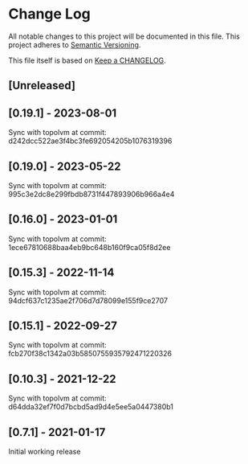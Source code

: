 # Change Log

All notable changes to this project will be documented in this file.
This project adheres to [Semantic Versioning](http://semver.org/).

This file itself is based on [Keep a CHANGELOG](https://keepachangelog.com/en/0.3.0/).

## [Unreleased]

## [0.19.1] - 2023-08-01

Sync with topolvm at commit: d242dcc522ae3f4bc3fe692054205b1076319396

## [0.19.0] - 2023-05-22

Sync with topolvm at commit: 995c3e2dc8e299fbdb8731f447893906b966a4e4

## [0.16.0] - 2023-01-01

Sync with topolvm at commit: 1ece67810688baa4eb9bc648b160f9ca05f8d2ee

## [0.15.3] - 2022-11-14

Sync with topolvm at commit: 94dcf637c1235ae2f706d7d78099e155f9ce2707

## [0.15.1] - 2022-09-27

Sync with topolvm at commit: fcb270f38c1342a03b5850755935792471220326

## [0.10.3] - 2021-12-22

Sync with topolvm at commit: d64dda32ef7f0d7bcbd5ad9d4e5ee5a0447380b1

## [0.7.1] - 2021-01-17

Initial working release
